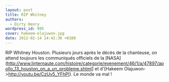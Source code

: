 ```yaml
---
layout: post
title: RIP Whitney
authors:
  - Dirty Henry
wordpress_id: 995
cover: hakeem-olajuwon.jpg
date: 2012-02-14 14:42:30 +0100
---
```


RIP Whitney Houston. Plusieurs jours après le décès de la chanteuse, on attend
toujours les communiqués officiels de la
[NASA](http://www.linternaute.com/histoire/categorie/evenement/46/1/a/47897/apollo_13_houston_on_a_un_probleme.shtml]
et d'[Hakeem Olajuwon->http://youtu.be/CzUv5_YFhPI). Le monde va mal !

